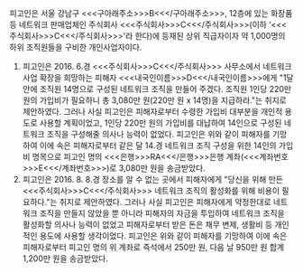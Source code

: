 피고인은 서울 강남구 <<<구아래주소>>>B<<</구아래주소>>>, 12층에 있는 화장품 등 네트워크 판매업체인 주식회사 <<<주식회사>>>C<<</주식회사>>>(이하 ‘<<<주식회사>>>C<<</주식회사>>>'라 한다)에 등재된 상위 직급자이자 약 1,000명의 하위 조직원들을 구비한 개인사업자이다.
1. 피고인은 2016. 6.경 <<<주식회사>>>C<<</주식회사>>> 사무소에서 네트워크 사업 확장을 희망하는 피해자 <<<내국인이름>>>D<<</내국인이름>>>에게 "1달 안에 조직원 14명으로 구성된 네트워크 조직을 만들어 주겠다. 조직원 1인당 220만 원의 가입비가 필요하니 총 3,080만 원(220만 원 x 14명)을 지급하라."는 취지로 제안하였다.
그러나 사실 피고인은 피해자로부터 수령한 가입비 대부분을 개인적 용도로 사용할 계획이었고, 1인당 220만 원의 가입비를 대납하여 14인으로 구성된 네트워크 조직을 구성해줄 의사나 능력이 없었다.
피고인은 위와 같이 피해자를 기망하여 이에 속은 피해자로부터 같은 달 14.경 네트워크 조직 구성을 위한 14인의 가입비 명목으로 피고인 명의 <<<은행>>>RA<<</은행>>>은행 계좌(<<<계좌번호>>>E<<</계좌번호>>>)로 3,080만 원을 송금받았다.
2. 피고인은 2016. 8. 8.경 장소를 알 수 없는 곳에서 피해자에게 "당신을 위해 만든 <<<주식회사>>>C<<</주식회사>>> 네트워크 조직의 활성화를 위해 비용이 필요하다."는 취지로 제안하였다.
그러나 사실 피고인은 피해자에게 약정한대로 네트워크 조직을 만들지 않았을 뿐 아니라 피해자의 자금을 투입하여 네트워크 조직을 활성화할 의사나 능력이 없었고 피해자로부터 받은 돈은 채무 변제, 생활비 등 개인적인 용도에 사용할 생각이었다.
피고인은 위와 같이 피해자를 기망하여 이에 속은 피해자로부터 피고인 명의 위 계좌로 즉석에서 250만 원, 다음 날 950만 원 합계 1,200만 원을 송금받았다.